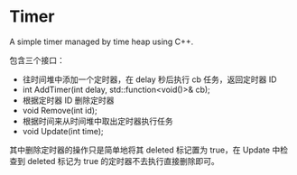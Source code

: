 # Timer
A simple timer managed by time heap using C++.

包含三个接口：
- 往时间堆中添加一个定时器，在 delay 秒后执行 cb 任务，返回定时器 ID
- int AddTimer(int delay, std::function<void()>& cb);
- 根据定时器 ID 删除定时器
- void Remove(int id);
- 根据时间来从时间堆中取出定时器执行任务
- void Update(int time);

其中删除定时器的操作只是简单地将其 deleted 标记置为 true，在 Update 中检查到 deleted 标记为 true 的定时器不去执行直接删除即可。
